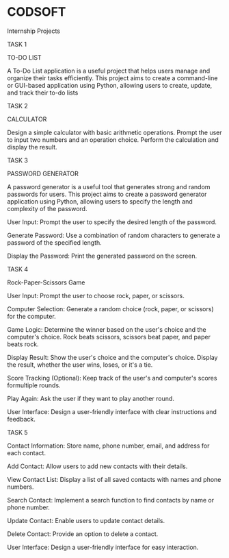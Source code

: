 # CODSOFT
Internship Projects

TASK 1

TO-DO LIST

A To-Do List application is a useful project that helps users manage and organize their tasks efficiently. This project aims to create a command-line or GUI-based application using Python, allowing users to create, update, and track their to-do lists

TASK 2

CALCULATOR

Design a simple calculator with basic arithmetic operations. Prompt the user to input two numbers and an operation choice. Perform the calculation and display the result.

TASK 3

PASSWORD GENERATOR

A password generator is a useful tool that generates strong and random passwords for users. This project aims to create a password generator application using Python, allowing users to specify the length and complexity of the password.

User Input: Prompt the user to specify the desired length of the password.

Generate Password: Use a combination of random characters to generate a password of the specified length.

Display the Password: Print the generated password on the screen.

TASK 4

Rock-Paper-Scissors Game

User Input: Prompt the user to choose rock, paper, or scissors.

Computer Selection: Generate a random choice (rock, paper, or scissors) for the computer.

Game Logic: Determine the winner based on the user's choice and the computer's choice. Rock beats scissors, scissors beat paper, and paper beats rock.

Display Result: Show the user's choice and the computer's choice. Display the result, whether the user wins, loses, or it's a tie.

Score Tracking (Optional): Keep track of the user's and computer's scores formultiple rounds.

Play Again: Ask the user if they want to play another round.

User Interface: Design a user-friendly interface with clear instructions and feedback.

TASK 5

Contact Information: Store name, phone number, email, and address for each contact.

Add Contact: Allow users to add new contacts with their details.

View Contact List: Display a list of all saved contacts with names and phone numbers.

Search Contact: Implement a search function to find contacts by name or phone number.

Update Contact: Enable users to update contact details.

Delete Contact: Provide an option to delete a contact.

User Interface: Design a user-friendly interface for easy interaction.
